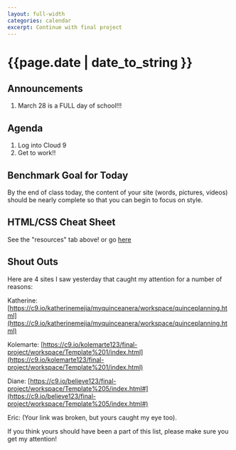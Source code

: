 ```yaml
---
layout: full-width
categories: calendar
excerpt: Continue with final project
---
```

# {{page.date | date_to_string }} #

## Announcements
1.  March 28 is a FULL day of school!!!

## Agenda ##

1.  Log into Cloud 9
2.  Get to work!!


## Benchmark Goal for Today ##

By the end of class today, the content of your site (words, pictures, videos) should be nearly complete so that you can begin to focus on style.


## HTML/CSS Cheat Sheet ##

See the "resources" tab above! or go [here](https://dl.dropboxusercontent.com/u/3135266/classes/Assignments/Web/HTML%20Help%20Sheet.pdf)



## Shout Outs ##

Here are 4 sites I saw yesterday that caught my attention for a number of reasons:

Katherine:  [https://c9.io/katherinemejia/myquinceanera/workspace/quinceplanning.html](https://c9.io/katherinemejia/myquinceanera/workspace/quinceplanning.html)

Kolemarte:  [https://c9.io/kolemarte123/final-project/workspace/Template%201/index.html](https://c9.io/kolemarte123/final-project/workspace/Template%201/index.html)

Diane:  [https://c9.io/believe123/final-project/workspace/Template%205/index.html#](https://c9.io/believe123/final-project/workspace/Template%205/index.html#)

Eric:  (Your link was broken, but yours caught my eye too).


If you think yours should have been a part of this list, please make sure you get my attention!


